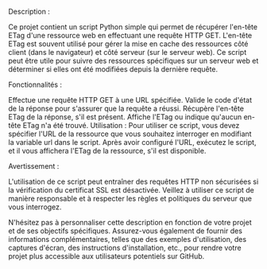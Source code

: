 Description :

Ce projet contient un script Python simple qui permet de récupérer l'en-tête ETag d'une ressource web en effectuant une requête HTTP GET. L'en-tête ETag est souvent utilisé pour gérer la mise en cache des ressources côté client (dans le navigateur) et côté serveur (sur le serveur web). Ce script peut être utile pour suivre des ressources spécifiques sur un serveur web et déterminer si elles ont été modifiées depuis la dernière requête.

Fonctionnalités :

Effectue une requête HTTP GET à une URL spécifiée.
Valide le code d'état de la réponse pour s'assurer que la requête a réussi.
Récupère l'en-tête ETag de la réponse, s'il est présent.
Affiche l'ETag ou indique qu'aucun en-tête ETag n'a été trouvé.
Utilisation :
Pour utiliser ce script, vous devez spécifier l'URL de la ressource que vous souhaitez interroger en modifiant la variable url dans le script. Après avoir configuré l'URL, exécutez le script, et il vous affichera l'ETag de la ressource, s'il est disponible.

Avertissement :

L'utilisation de ce script peut entraîner des requêtes HTTP non sécurisées si la vérification du certificat SSL est désactivée. Veillez à utiliser ce script de manière responsable et à respecter les règles et politiques du serveur que vous interrogez.

N'hésitez pas à personnaliser cette description en fonction de votre projet et de ses objectifs spécifiques. Assurez-vous également de fournir des informations complémentaires, telles que des exemples d'utilisation, des captures d'écran, des instructions d'installation, etc., pour rendre votre projet plus accessible aux utilisateurs potentiels sur GitHub.
